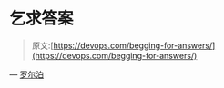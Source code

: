 # 乞求答案

> 原文:[https://devops.com/begging-for-answers/](https://devops.com/begging-for-answers/)

— [罗尔泊](https://devops.com/author/breselman/)